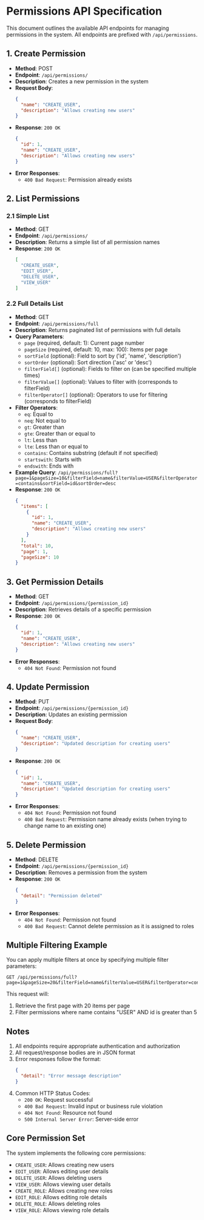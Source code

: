 # Permissions API Specification

This document outlines the available API endpoints for managing permissions in the system. All endpoints are prefixed with `/api/permissions`.

## 1. Create Permission

- **Method**: POST
- **Endpoint**: `/api/permissions/`
- **Description**: Creates a new permission in the system
- **Request Body**:
  ```json
  {
    "name": "CREATE_USER",
    "description": "Allows creating new users"
  }
  ```
- **Response**: `200 OK`
  ```json
  {
    "id": 1,
    "name": "CREATE_USER",
    "description": "Allows creating new users"
  }
  ```
- **Error Responses**:
  - `400 Bad Request`: Permission already exists

## 2. List Permissions

### 2.1 Simple List
- **Method**: GET
- **Endpoint**: `/api/permissions/`
- **Description**: Returns a simple list of all permission names
- **Response**: `200 OK`
  ```json
  [
    "CREATE_USER",
    "EDIT_USER",
    "DELETE_USER",
    "VIEW_USER"
  ]
  ```

### 2.2 Full Details List
- **Method**: GET
- **Endpoint**: `/api/permissions/full`
- **Description**: Returns paginated list of permissions with full details
- **Query Parameters**:
  - `page` (required, default: 1): Current page number
  - `pageSize` (required, default: 10, max: 100): Items per page
  - `sortField` (optional): Field to sort by ('id', 'name', 'description')
  - `sortOrder` (optional): Sort direction ('asc' or 'desc')
  - `filterField[]` (optional): Fields to filter on (can be specified multiple times)
  - `filterValue[]` (optional): Values to filter with (corresponds to filterField)
  - `filterOperator[]` (optional): Operators to use for filtering (corresponds to filterField)
- **Filter Operators**:
  - `eq`: Equal to
  - `neq`: Not equal to
  - `gt`: Greater than
  - `gte`: Greater than or equal to
  - `lt`: Less than
  - `lte`: Less than or equal to
  - `contains`: Contains substring (default if not specified)
  - `startswith`: Starts with
  - `endswith`: Ends with
- **Example Query**: `/api/permissions/full?page=1&pageSize=10&filterField=name&filterValue=USER&filterOperator=contains&sortField=id&sortOrder=desc`
- **Response**: `200 OK`
  ```json
  {
    "items": [
      {
        "id": 1,
        "name": "CREATE_USER",
        "description": "Allows creating new users"
      }
    ],
    "total": 10,
    "page": 1,
    "pageSize": 10
  }
  ```

## 3. Get Permission Details

- **Method**: GET
- **Endpoint**: `/api/permissions/{permission_id}`
- **Description**: Retrieves details of a specific permission
- **Response**: `200 OK`
  ```json
  {
    "id": 1,
    "name": "CREATE_USER",
    "description": "Allows creating new users"
  }
  ```
- **Error Responses**:
  - `404 Not Found`: Permission not found

## 4. Update Permission

- **Method**: PUT
- **Endpoint**: `/api/permissions/{permission_id}`
- **Description**: Updates an existing permission
- **Request Body**:
  ```json
  {
    "name": "CREATE_USER",
    "description": "Updated description for creating users"
  }
  ```
- **Response**: `200 OK`
  ```json
  {
    "id": 1,
    "name": "CREATE_USER",
    "description": "Updated description for creating users"
  }
  ```
- **Error Responses**:
  - `404 Not Found`: Permission not found
  - `400 Bad Request`: Permission name already exists (when trying to change name to an existing one)

## 5. Delete Permission

- **Method**: DELETE
- **Endpoint**: `/api/permissions/{permission_id}`
- **Description**: Removes a permission from the system
- **Response**: `200 OK`
  ```json
  {
    "detail": "Permission deleted"
  }
  ```
- **Error Responses**:
  - `404 Not Found`: Permission not found
  - `400 Bad Request`: Cannot delete permission as it is assigned to roles

## Multiple Filtering Example

You can apply multiple filters at once by specifying multiple filter parameters:

```
GET /api/permissions/full?page=1&pageSize=20&filterField=name&filterValue=USER&filterOperator=contains&filterField=id&filterValue=5&filterOperator=gt
```

This request will:
1. Retrieve the first page with 20 items per page
2. Filter permissions where name contains "USER" AND id is greater than 5

## Notes

1. All endpoints require appropriate authentication and authorization
2. All request/response bodies are in JSON format
3. Error responses follow the format:
   ```json
   {
     "detail": "Error message description"
   }
   ```
4. Common HTTP Status Codes:
   - `200 OK`: Request successful
   - `400 Bad Request`: Invalid input or business rule violation
   - `404 Not Found`: Resource not found
   - `500 Internal Server Error`: Server-side error

## Core Permission Set

The system implements the following core permissions:
- `CREATE_USER`: Allows creating new users
- `EDIT_USER`: Allows editing user details
- `DELETE_USER`: Allows deleting users
- `VIEW_USER`: Allows viewing user details
- `CREATE_ROLE`: Allows creating new roles
- `EDIT_ROLE`: Allows editing role details
- `DELETE_ROLE`: Allows deleting roles
- `VIEW_ROLE`: Allows viewing role details